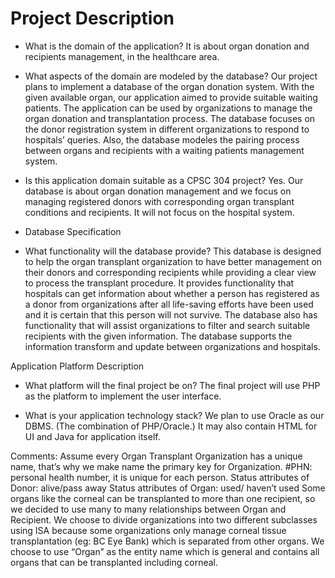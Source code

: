 # Project Description

- What is the domain of the application?
It is about organ donation and recipients management, in the healthcare area.

- What aspects of the domain are modeled by the database?
Our project plans to implement a database of the organ donation system. With the given available organ, our application aimed to provide suitable waiting patients. The application can be used by organizations to manage the organ donation and transplantation process.
The database focuses on the donor registration system in different organizations to respond to hospitals’ queries. Also, the database modeles the pairing process between organs and recipients with a waiting patients management system.

- Is this application domain suitable as a CPSC 304 project?
Yes.
Our database is about organ donation management and we focus on managing registered donors with corresponding organ transplant conditions and recipients. It will not focus on the hospital system.

- Database Specification

- What functionality will the database provide?
This database is designed to help the organ transplant organization to have better management on their donors and corresponding recipients while providing a clear view to process the transplant procedure.
It provides functionality that hospitals can get information about whether a person has registered as a donor from organizations after all life-saving efforts have been used and it is certain that this person will not survive. The database also has functionality that will assist organizations to filter and search suitable recipients with the given information. The database supports the information transform and update between organizations and hospitals.


Application Platform Description

- What platform will the final project be on?
The final project will use PHP as the platform to implement the user interface.

- What is your application technology stack?
We plan to use Oracle as our DBMS. (The combination of PHP/Oracle.) It may also contain HTML for UI and Java for application itself.

Comments:
Assume every Organ Transplant Organization has a unique name, that’s why we make name the primary key for Organization.
#PHN: personal health number, it is unique for each person.
Status attributes of Donor: alive/pass away 
Status attributes of Organ: used/ haven’t used
Some organs like the corneal can be transplanted to more than one recipient, so we decided to use many to many relationships between Organ and Recipient.
We choose to divide organizations into two different subclasses using ISA because some organizations only manage corneal tissue transplantation (eg: BC Eye Bank) which is separated from other organs. We choose to use “Organ” as the entity name which is general and contains all organs that can be transplanted including corneal.
